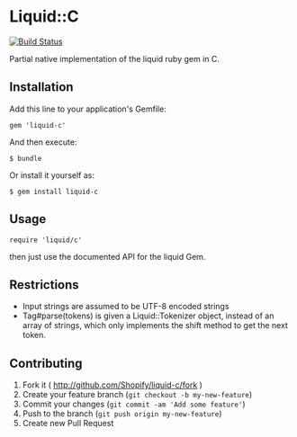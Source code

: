 # Liquid::C
[![Build Status](https://api.travis-ci.org/Shopify/liquid-c.png?branch=master)](https://travis-ci.org/Shopify/liquid-c)

Partial native implementation of the liquid ruby gem in C.

## Installation

Add this line to your application's Gemfile:

    gem 'liquid-c'

And then execute:

    $ bundle

Or install it yourself as:

    $ gem install liquid-c

## Usage

    require 'liquid/c'

then just use the documented API for the liquid Gem.

## Restrictions

* Input strings are assumed to be UTF-8 encoded strings
* Tag#parse(tokens) is given a Liquid::Tokenizer object, instead
  of an array of strings, which only implements the shift method
  to get the next token.

## Contributing

1. Fork it ( http://github.com/Shopify/liquid-c/fork )
2. Create your feature branch (`git checkout -b my-new-feature`)
3. Commit your changes (`git commit -am 'Add some feature'`)
4. Push to the branch (`git push origin my-new-feature`)
5. Create new Pull Request
